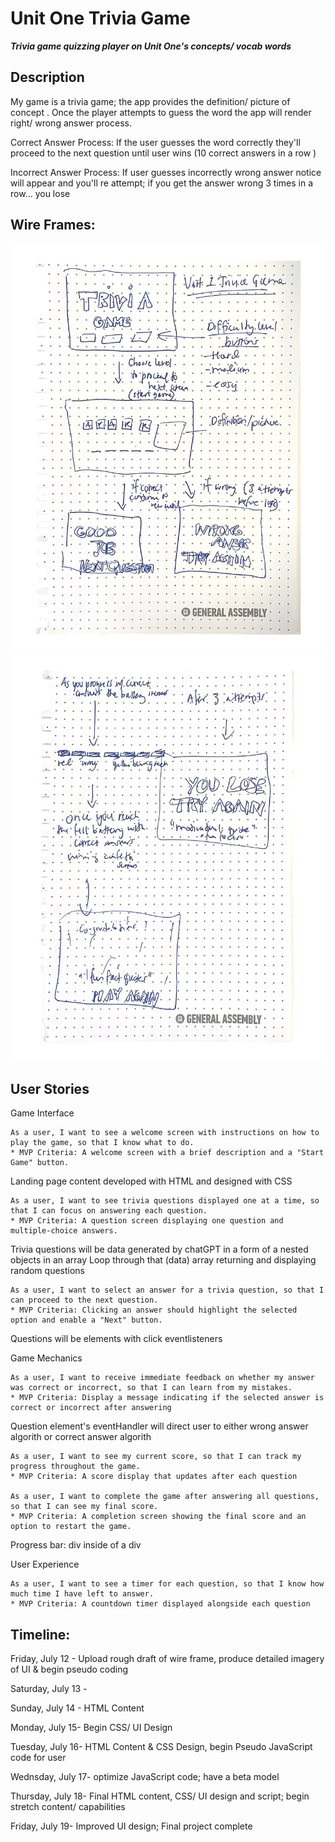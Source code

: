 # Unit One Trivia Game 
***Trivia game quizzing player on Unit One's concepts/ vocab words***

## Description

My game is a trivia game; the app provides the definition/ picture of concept . Once the player attempts to guess the word the app will render right/ wrong answer process. 

Correct Answer Process: If the user guesses the word correctly they'll proceed to the next question until user wins (10 correct answers in a row )

Incorrect Answer Process: If user guesses incorrectly wrong answer notice will appear and you'll re attempt; if you get the answer wrong 3 times in a row... you lose  

## Wire Frames: 

![wire-frame](./Assets/0%203.jpg)
![wire-frame2.0](./Assets/0%202.jpg)




## User Stories


Game Interface

	As a user, I want to see a welcome screen with instructions on how to play the game, so that I know what to do.
    * MVP Criteria: A welcome screen with a brief description and a "Start Game" button.
Landing page content developed with HTML and designed with CSS

	As a user, I want to see trivia questions displayed one at a time, so that I can focus on answering each question.
    * MVP Criteria: A question screen displaying one question and multiple-choice answers.
Trivia questions will be data generated by chatGPT in a form of a nested objects in an array
Loop through that (data) array returning and displaying random questions

	As a user, I want to select an answer for a trivia question, so that I can proceed to the next question.
    * MVP Criteria: Clicking an answer should highlight the selected option and enable a "Next" button.
Questions will be elements with click eventlisteners

Game Mechanics

	As a user, I want to receive immediate feedback on whether my answer was correct or incorrect, so that I can learn from my mistakes.
    * MVP Criteria: Display a message indicating if the selected answer is correct or incorrect after answering
Question element's eventHandler will direct user to either wrong answer algorith or correct answer algorith

	As a user, I want to see my current score, so that I can track my progress throughout the game.
    * MVP Criteria: A score display that updates after each question

	As a user, I want to complete the game after answering all questions, so that I can see my final score.
    * MVP Criteria: A completion screen showing the final score and an option to restart the game.
Progress bar: div inside of a div 

User Experience

	As a user, I want to see a timer for each question, so that I know how much time I have left to answer.
    * MVP Criteria: A countdown timer displayed alongside each question
 


## Timeline: 



Friday, July 12   - Upload rough draft of wire frame, produce detailed imagery of UI & begin pseudo coding

Saturday, July 13     - 

Sunday, July 14 - HTML Content


Monday, July 15- 
 Begin CSS/ UI Design

Tuesday, July 16- HTML Content & CSS Design, begin Pseudo JavaScript code for user  

Wednsday, July 17- optimize JavaScript code; have a beta model

Thursday, July 18- Final HTML content, CSS/ UI design and script; begin stretch content/ capabilities 

Friday, July 19- Improved UI design; Final project complete



<!-- Items we want:
Name
Description (Includes project requirements and functionality specs(details))
Wire Frames (this can be as simple as a hand-drawn picture, or a well-designed Figma document)
User Stories
    MVP
    Stretch Goals
Project Management approach (this can be as simple as a to-do list in your notepad, or a well-designed Notion board)
Timeline  -->